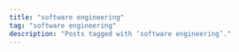 ```yaml
---
title: "software engineering"
tag: "software engineering"
description: "Posts tagged with ‘software engineering’."
---
```

